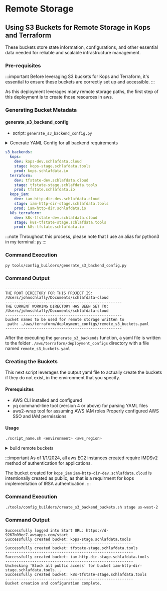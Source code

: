 
# Remote Storage

## Using S3 Buckets for Remote Storage in Kops and Terraform

These buckets store state information, configurations, and other essential data needed for reliable and scalable infrastructure management.

### Pre-requisites
:::important
Before leveraging S3 buckets for Kops and Terraform, it's essential to ensure these buckets are correctly set up and accessible. 
:::

As this deployment leverages many remote storage paths, the first step of this deployment is to create those resources in aws.


### Generating Bucket Metadata

#### generate_s3_backend_config

* script: `generate_s3_backend_config.py`

<details>
<summary>Generate YAML Config for all backend requirements</summary>
<p>

Configurations from the global_settings.yaml file are used to generate a yaml file declaring all of the remote s3 buckets needed for the rest of this deployment.

```yaml title="global_settings.yaml"
deployment_metadata:
  #.... removed unrelated configs.
  dns_domain:
    dev: schlafdata.cloud
    stage: schlafdata.tools
    prod: schlafdata.io

  kops_state_prefix: kops
  tfstate_prefix: tfstate
  k8s_prefix: k8s
  kops_iam_prefix: iam-http-dir
  k8s_terraform_prefix: k8s-tfstate
```


```python title="generate_s3_backends"
import yaml
from pathlib import Path
import sys
sys.path.append(str(Path(__file__).resolve().parents[2]))

from tools.settings import BASE_DIR
import os

print("----------------------------------------------------")
print(f"THE ROOT DIRECTORY FOR THIS PROJECT IS: {BASE_DIR}")
print("----------------------------------------------------")
os.chdir(BASE_DIR)
print(f"THE CURRENT WORKING DIRECTORY HAS BEEN SET TO: {BASE_DIR}")
print("----------------------------------------------------")

# Path to a hypothetical data file within the module
data_file_path = os.path.join(BASE_DIR, 'my_project', 'module1', 'data', 'my_data_file.txt')

def generate_s3_backends(input_file, output_file):
    with open(input_file, 'r') as infile:
        data = yaml.safe_load(infile)

    dns_domain = data['deployment_metadata']['dns_domain']

    (dev_domain, stage_domain, prod_domain) = ( dns_domain.get('dev'), 
                                                dns_domain.get('stage'), 
                                                dns_domain.get('prod') )
    
    kops_prefix = data['deployment_metadata']['kops_state_prefix']
    tfstate_prefix = data['deployment_metadata']['tfstate_prefix']
    kops_iam_prefix = data['deployment_metadata']['kops_iam_prefix']
    k8s_terraform_prefix = data['deployment_metadata']['k8s_terraform_prefix']

    s3_backends = {
        'kops': {
            'dev': f"{kops_prefix}-dev.{dev_domain}",
            'stage': f"{kops_prefix}-stage.{stage_domain}",
            'prod': f"{kops_prefix}.{prod_domain}",
        },
        'terraform': {
            'dev': f"{tfstate_prefix}-dev.{dev_domain}",
            'stage': f"{tfstate_prefix}-stage.{stage_domain}",
            'prod': f"{tfstate_prefix}.{prod_domain}",
        },
        'kops_iam': {
            'dev': f"{kops_iam_prefix}-dev.{dev_domain}",
            'stage': f"{kops_iam_prefix}-stage.{stage_domain}",
            'prod': f"{kops_iam_prefix}.{prod_domain}",
        },
        'k8s_terraform': {
            'dev': f"{k8s_terraform_prefix}-dev.{dev_domain}",
            'stage': f"{k8s_terraform_prefix}-stage.{stage_domain}",
            'prod': f"{k8s_terraform_prefix}.{prod_domain}",
        }
    }

    output_data = {'s3_backends': s3_backends}

    with open(output_file, 'w') as outfile:
        yaml.dump(output_data, outfile, default_flow_style=False, sort_keys=False)
    print(f"""bucket names to be used for remote storage written to \n path: {output_file}""")
    print("----------------------------------------------------")
# Replace 'input.yaml' and 'output.yaml' with your actual file paths
input_yaml = './global_settings.yaml'
output_yaml = './aws/terraform/deployment_configs/remote_s3_buckets.yaml'
generate_s3_backends(input_yaml, output_yaml)
```
</p>
</details>

```yaml title="example_output.yaml"
s3_backends:
  kops:
    dev: kops-dev.schlafdata.cloud
    stage: kops-stage.schlafdata.tools
    prod: kops.schlafdata.io
  terraform:
    dev: tfstate-dev.schlafdata.cloud
    stage: tfstate-stage.schlafdata.tools
    prod: tfstate.schlafdata.io
  kops_iam:
    dev: iam-http-dir-dev.schlafdata.cloud
    stage: iam-http-dir-stage.schlafdata.tools
    prod: iam-http-dir.schlafdata.io
  k8s_terraform:
    dev: k8s-tfstate-dev.schlafdata.cloud
    stage: k8s-tfstate-stage.schlafdata.tools
    prod: k8s-tfstate.schlafdata.io
```

:::note
Throughout this process, please note that I use an alias for python3 in my terminal: `py`
:::

### Command Execution
```sh
py tools/config_builders/generate_s3_backend_config.py
```
### Command Output

```text
----------------------------------------------------
THE ROOT DIRECTORY FOR THIS PROJECT IS: /Users/johnschlafly/Documents/schlafdata-cloud
----------------------------------------------------
THE CURRENT WORKING DIRECTORY HAS BEEN SET TO: /Users/johnschlafly/Documents/schlafdata-cloud
----------------------------------------------------
bucket names to be used for remote storage written to 
 path: ./aws/terraform/deployment_configs/remote_s3_buckets.yaml
----------------------------------------------------
```

After the executing the `generate_s3_backends` function, a yaml file is written to the folder `./aws/terraform/deployment_configs` directory with a file named `remote_s3_buckets.yaml`

### Creating the Buckets

This next script leverages the output yaml file to actually create the buckets if they do not exist, in the environment that you specify.

#### Prerequisites
* AWS CLI installed and configured
* yq command-line tool (version 4 or above) for parsing YAML files
* aws2-wrap tool for assuming AWS IAM roles
Properly configured AWS SSO and IAM permissions

#### Usage

```sh
./script_name.sh <environment> <aws_region>
```


<details>
<summary>build remote buckets</summary>
<p>
* The script reads from a remote_s3_buckets.yaml configuration file to get the list of bucket names for each section (kops, terraform, kops_iam, etc.) based on the environment.
* Attempts to create each bucket using the aws s3 mb command.
Handles creation errors, specifically checking if the bucket already exists and is owned by the user.
* For kops_iam buckets, it modifies the bucket's "Block all public access" settings using aws s3api put-public-access-block.

```sh
#!/bin/bash

# Move to the script's directory to ensure relative paths work
cd "$(dirname "$0")"

# Check for correct usage
if [ "$#" -ne 2 ]; then
    echo "Usage: $0 <environment> <aws_region>"
    exit 1
fi

AWS_PROFILE="$1"
ENVIRONMENT="$AWS_PROFILE"
AWS_REGION="$2"

# Navigate to the project's root directory
cd "../../aws/terraform/deployment_configs"

# Now, we're in the root directory of the project
PROJECT_ROOT=$(pwd)
echo "THE CURRENT WORKING DIRECTORY HAS BEEN SET TO: $(pwd)"
echo "----------------------------------------------------"


# Log in to AWS SSO
aws sso login --profile "$AWS_PROFILE"

# Assume the AWS profile
eval "$(aws2-wrap --profile  "$AWS_PROFILE" --export)"

# Export AWS_PROFILE
export AWS_PROFILE="$AWS_PROFILE"

# Define the path to your YAML configuration
CONFIG_FILE="./remote_s3_buckets.yaml"

# Iterate over the sections (kops, terraform, kops_iam, etc.)
for section in $(yq e '.s3_backends | keys | .[]' $CONFIG_FILE); do
  # Get the bucket name for the current environment and section
  bucket_name=$(yq e ".s3_backends.${section}.${ENVIRONMENT}" $CONFIG_FILE)

  if [ -n "$bucket_name" ]; then
    # Attempt to create the bucket
    creation_output=$(aws s3 mb "s3://$bucket_name" --region $AWS_REGION 2>&1)
    creation_status=$?
    if [ $creation_status -eq 0 ]; then
      echo "Successfully created bucket: $bucket_name"
      echo "---------------------------------------------------------"
    else
      # Check if the error is because the bucket already exists
      if echo "$creation_output" | grep -q "BucketAlreadyOwnedByYou"; then
        echo "Bucket already exists: $bucket_name"
        echo "S3 URL: https://$bucket_name.s3.$AWS_REGION.amazonaws.com"
        echo "---------------------------------------------------------"
      else
        # Print the actual error
        echo "Error creating bucket: $creation_output"
        echo "---------------------------------------------------------"
        continue
      fi
    fi

    # If the bucket is for kops_iam, uncheck "Block all public access"
    if [[ "$section" == "kops_iam" ]]; then
      echo "Unchecking 'Block all public access' for bucket $bucket_name..."
      aws s3api put-public-access-block \
        --bucket "$bucket_name" \
        --public-access-block-configuration "BlockPublicAcls=false,IgnorePublicAcls=false,BlockPublicPolicy=false,RestrictPublicBuckets=false"
    fi
  fi
done

echo "Bucket creation and configuration complete."
```

</p>
</details>


:::important
As of 1/1/2024, all aws EC2 instances created require IMDSv2 method of authentication for applications.

The bucket created for `kops_iam` `iam-http-dir-dev.schlafdata.cloud` 
is intentionally created as public, as that is a requirment for kops implementation of 
IRSA authentication.
:::


### Command Execution
```sh
./tools/config_builders/create_s3_backend_buckets.sh stage us-west-2
```

### Command Output

```text
Successfully logged into Start URL: https://d-9267b09ec7.awsapps.com/start
Successfully created bucket: kops-stage.schlafdata.tools
---------------------------------------------------------
Successfully created bucket: tfstate-stage.schlafdata.tools
---------------------------------------------------------
Successfully created bucket: iam-http-dir-stage.schlafdata.tools
---------------------------------------------------------
Unchecking 'Block all public access' for bucket iam-http-dir-stage.schlafdata.tools...
Successfully created bucket: k8s-tfstate-stage.schlafdata.tools
---------------------------------------------------------
Bucket creation and configuration complete.
```
